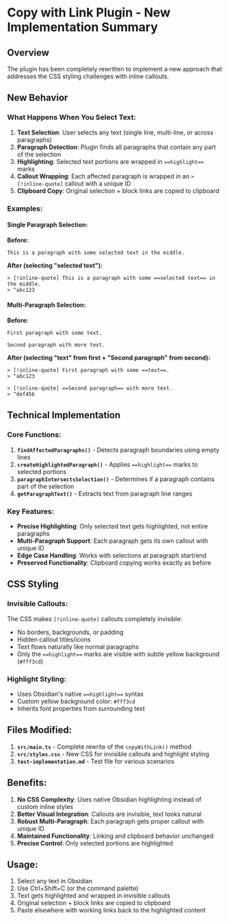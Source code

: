 # Copy with Link Plugin - New Implementation Summary

## Overview
The plugin has been completely rewritten to implement a new approach that addresses the CSS styling challenges with inline callouts.

## New Behavior

### What Happens When You Select Text:
1. **Text Selection**: User selects any text (single line, multi-line, or across paragraphs)
2. **Paragraph Detection**: Plugin finds all paragraphs that contain any part of the selection
3. **Highlighting**: Selected text portions are wrapped in `==highlight==` marks
4. **Callout Wrapping**: Each affected paragraph is wrapped in an `> [!inline-quote]` callout with a unique ID
5. **Clipboard Copy**: Original selection + block links are copied to clipboard

### Examples:

#### Single Paragraph Selection:
**Before:**
```
This is a paragraph with some selected text in the middle.
```

**After (selecting "selected text"):**
```
> [!inline-quote] This is a paragraph with some ==selected text== in the middle.
> ^abc123
```

#### Multi-Paragraph Selection:
**Before:**
```
First paragraph with some text.

Second paragraph with more text.
```

**After (selecting "text" from first + "Second paragraph" from second):**
```
> [!inline-quote] First paragraph with some ==text==.
> ^abc123

> [!inline-quote] ==Second paragraph== with more text.
> ^def456
```

## Technical Implementation

### Core Functions:
1. **`findAffectedParagraphs()`** - Detects paragraph boundaries using empty lines
2. **`createHighlightedParagraph()`** - Applies `==highlight==` marks to selected portions
3. **`paragraphIntersectsSelection()`** - Determines if a paragraph contains part of the selection
4. **`getParagraphText()`** - Extracts text from paragraph line ranges

### Key Features:
- **Precise Highlighting**: Only selected text gets highlighted, not entire paragraphs
- **Multi-Paragraph Support**: Each paragraph gets its own callout with unique ID
- **Edge Case Handling**: Works with selections at paragraph start/end
- **Preserved Functionality**: Clipboard copying works exactly as before

## CSS Styling

### Invisible Callouts:
The CSS makes `[!inline-quote]` callouts completely invisible:
- No borders, backgrounds, or padding
- Hidden callout titles/icons
- Text flows naturally like normal paragraphs
- Only the `==highlight==` marks are visible with subtle yellow background (`#fff3cd`)

### Highlight Styling:
- Uses Obsidian's native `==highlight==` syntax
- Custom yellow background color: `#fff3cd`
- Inherits font properties from surrounding text

## Files Modified:
1. **`src/main.ts`** - Complete rewrite of the `copyWithLink()` method
2. **`src/styles.css`** - New CSS for invisible callouts and highlight styling
3. **`test-implementation.md`** - Test file for various scenarios

## Benefits:
1. **No CSS Complexity**: Uses native Obsidian highlighting instead of custom inline styles
2. **Better Visual Integration**: Callouts are invisible, text looks natural
3. **Robust Multi-Paragraph**: Each paragraph gets proper callout with unique ID
4. **Maintained Functionality**: Linking and clipboard behavior unchanged
5. **Precise Control**: Only selected portions are highlighted

## Usage:
1. Select any text in Obsidian
2. Use Ctrl+Shift+C (or the command palette)
3. Text gets highlighted and wrapped in invisible callouts
4. Original selection + block links are copied to clipboard
5. Paste elsewhere with working links back to the highlighted content